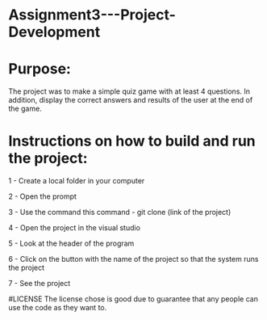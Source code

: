 # Assignment3---Project-Development

# Purpose: 
The project was to make a simple quiz game with at least 4 questions. In addition, display the correct answers and results of the user at the end of the game.

# Instructions on how to build and run the project:
1 - Create a local folder in your computer

2 - Open the prompt

3 - Use the command this command - git clone (link of the project)

4 - Open the project in the visual studio

5 - Look at the header of the program

6 - Click on the button with the name of the project so that the system runs the project

7 - See the project

#LICENSE
The license chose is good due to guarantee that any people can use the code as they want to.  

